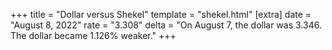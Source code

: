+++
title = "Dollar versus Shekel"
template = "shekel.html"
[extra]
date = "August  8, 2022"
rate = "3.308"
delta = "On August  7, the dollar was 3.346. The dollar became 1.126% weaker."
+++
